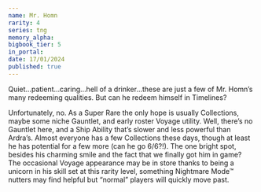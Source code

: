 ```yaml
---
name: Mr. Homn
rarity: 4
series: tng
memory_alpha:
bigbook_tier: 5
in_portal:
date: 17/01/2024
published: true
---
```


Quiet…patient…caring…hell of a drinker…these are just a few of Mr. Homn’s many redeeming qualities. But can he redeem himself in Timelines?

Unfortunately, no. As a Super Rare the only hope is usually Collections, maybe some niche Gauntlet, and early roster Voyage utility. Well, there’s no Gauntlet here, and a Ship Ability that’s slower and less powerful than Ardra’s. Almost everyone has a few Collections these days, though at least he has potential for a few more (can he go 6/6?!). The one bright spot, besides his charming smile and the fact that we finally got him in game? The occasional Voyage appearance may be in store thanks to being a unicorn in his skill set at this rarity level, something Nightmare Mode™ nutters may find helpful but “normal” players will quickly move past.
